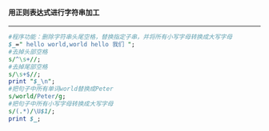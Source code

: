 #### 用正则表达式进行字符串加工
------
```perl
#程序功能：删除字符串头尾空格，替换指定子串，并将所有小写字母转换成大写字母
$_=" hello world,world hello 我们 ";
#去掉头部空格
s/^\s+//;
#去掉尾部空格
s/\s+$//;
print "$_\n";
#把句子中所有单词world替换成Peter
s/world/Peter/g;
#把句子中所有小写字母转换成大写字母
s/(.*)/\U$1/;
print $_;
```
